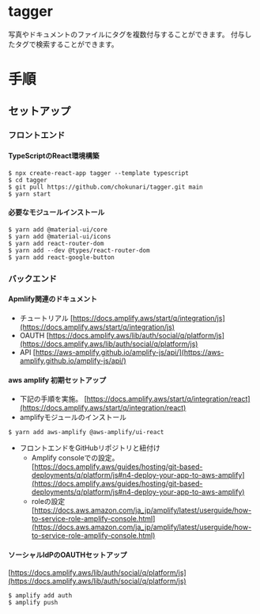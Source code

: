# tagger
写真やドキュメントのファイルにタグを複数付与することができます。
付与したタグで検索することができます。

# 手順
## セットアップ
### フロントエンド
#### TypeScriptのReact環境構築
```
$ npx create-react-app tagger --template typescript
$ cd tagger
$ git pull https://github.com/chokunari/tagger.git main
$ yarn start
```

#### 必要なモジュールインストール
```
$ yarn add @material-ui/core
$ yarn add @material-ui/icons
$ yarn add react-router-dom
$ yarn add --dev @types/react-router-dom
$ yarn add react-google-button

```

### バックエンド
#### Apmlify関連のドキュメント
- チュートリアル
[https://docs.amplify.aws/start/q/integration/js](https://docs.amplify.aws/start/q/integration/js)
- OAUTH
[https://docs.amplify.aws/lib/auth/social/q/platform/js](https://docs.amplify.aws/lib/auth/social/q/platform/js)
- API
[https://aws-amplify.github.io/amplify-js/api/](https://aws-amplify.github.io/amplify-js/api/)

#### aws amplify 初期セットアップ
- 下記の手順を実施。
[https://docs.amplify.aws/start/q/integration/react](https://docs.amplify.aws/start/q/integration/react)
- amplifyモジュールのインストール

```
$ yarn add aws-amplify @aws-amplify/ui-react

```

- フロントエンドをGitHubリポジトリと紐付け
    - Amplify consoleでの設定。
    [https://docs.amplify.aws/guides/hosting/git-based-deployments/q/platform/js#n4-deploy-your-app-to-aws-amplify](https://docs.amplify.aws/guides/hosting/git-based-deployments/q/platform/js#n4-deploy-your-app-to-aws-amplify)
    - roleの設定
    [https://docs.aws.amazon.com/ja_jp/amplify/latest/userguide/how-to-service-role-amplify-console.html](https://docs.aws.amazon.com/ja_jp/amplify/latest/userguide/how-to-service-role-amplify-console.html)

#### ソーシャルIdPのOAUTHセットアップ
[https://docs.amplify.aws/lib/auth/social/q/platform/js](https://docs.amplify.aws/lib/auth/social/q/platform/js)

```
$ amplify add auth
$ amplify push
```

